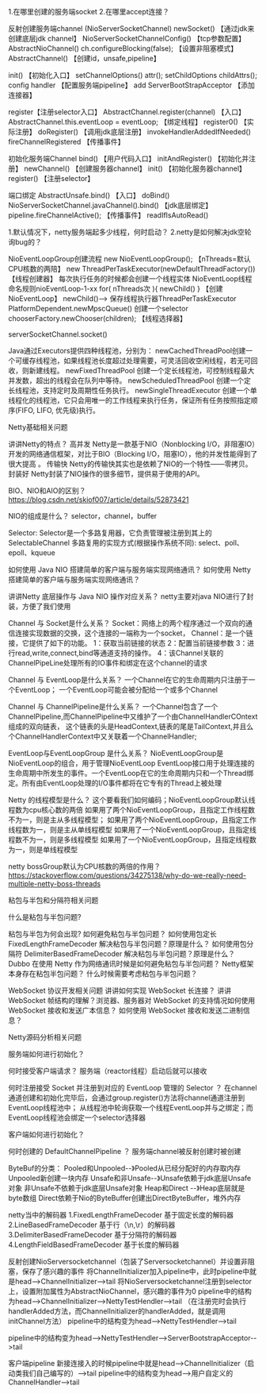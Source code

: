﻿

1.在哪里创建的服务端socket
2.在哪里accept连接？

反射创建服务端channel    (NioServerSocketChannel)
  newSocket()  【通过jdk来创建底层jdk  channel】
  NioServerSocketChannelConfig() 【tcp参数配置】
  AbstractNioChannel()
	ch.configureBlocking(false);  【设置非阻塞模式】
	AbstractChannel()   【创建id，unsafe,pipeline】
	
init()   【初始化入口】
	setChannelOptions()  attr();
	setChildOptions  childAttrs();
	config handler  【配置服务端pipeline】
	add ServerBootStrapAcceptor    【添加连接器】
	
	
register【注册selector入口】
	AbstractChannel.register(channel)   【入口】
	AbstractChannel.this.eventLoop = eventLoop;  【绑定线程】
	register0()    【实际注册】
		doRegister()  【调用jdk底层注册】
		invokeHandlerAddedIfNeeded()
		fireChannelRegistered    【传播事件】
	
	
		
初始化服务端Channel
  bind()   【用户代码入口】
  initAndRegister()  【初始化并注册】
		newChannel() 【创建服务器channel】
		init()       【初始化服务器channel】
		register()   【注册selector】
		
端口绑定
AbstractUnsafe.bind()   【入口】
	doBind()
		NioServerSocketChannel.javaChannel().bind()   【jdk底层绑定】
	pipeline.fireChannelActive();	  【传播事件】
		readIfIsAutoRead() 



1.默认情况下，netty服务端起多少线程，何时启动？
2.netty是如何解决jdk空轮询bug的？

NioEventLoopGroup创建流程
	new NioEventLoopGroup();   【nThreads=默认CPU核数的两陪】
	new ThreadPerTaskExecutor(newDefaultThreadFactory())   【线程创建器】
		每次执行任务的时候都会创建一个线程实体
		NioEventLoop线程命名规则nioEventLoop-1-xx
	for( nThreads次  ){ newChild() }   【创建NioEventLoop】
		newChild()-->
					保存线程执行器ThreadPerTaskExecutor
					PlatformDependent.<Runnable>newMpscQueue()
					创建一个selector
	chooserFactory.newChooser(children);  【线程选择器】
		
		
	
serverSocketChannel.socket()




Java通过Executors提供四种线程池，分别为：
newCachedThreadPool创建一个可缓存线程池，如果线程池长度超过处理需要，可灵活回收空闲线程，若无可回收，则新建线程。
newFixedThreadPool 创建一个定长线程池，可控制线程最大并发数，超出的线程会在队列中等待。
newScheduledThreadPool 创建一个定长线程池，支持定时及周期性任务执行。
newSingleThreadExecutor 创建一个单线程化的线程池，它只会用唯一的工作线程来执行任务，保证所有任务按照指定顺序(FIFO, LIFO, 优先级)执行。





Netty基础相关问题



讲讲Netty的特点？
 高并发
Netty是一款基于NIO（Nonblocking I/O，非阻塞IO）开发的网络通信框架，对比于BIO（Blocking I/O，阻塞IO），他的并发性能得到了很大提高 。
 传输快
Netty的传输快其实也是依赖了NIO的一个特性——零拷贝。
 封装好
Netty封装了NIO操作的很多细节，提供易于使用的API。


BIO、NIO和AIO的区别？
https://blog.csdn.net/skiof007/article/details/52873421



NIO的组成是什么？
selector，channel，buffer

Selector:  Selector是一个多路复用器，它负责管理被注册到其上的SelectableChannel
  多路复用的实现方式(根据操作系统不同): select、poll、epoll、kqueue


如何使用 Java NIO 搭建简单的客户端与服务端实现网络通讯？
如何使用 Netty 搭建简单的客户端与服务端实现网络通讯？

讲讲Netty 底层操作与 Java NIO 操作对应关系？
netty主要对java NIO进行了封装，方便了我们使用

Channel 与 Socket是什么关系？
Socket：网络上的两个程序通过一个双向的通信连接实现数据的交换，这个连接的一端称为一个socket，
Channel：是一个链接，它提供了如下的功能。
1：获取当前链接的状态
2：配置当前链接参数
3：进行read,write,connect,bind等通道支持的操作。
4：该Channel关联的ChannelPipeLine处理所有的IO事件和绑定在这个channel的请求

Channel 与 EventLoop是什么关系？
一个Channel在它的生命周期内只注册于一个EventLoop；
一个EventLoop可能会被分配给一个或多个Channel

Channel 与 ChannelPipeline是什么关系？
一个Channel包含了一个ChannelPipeline,而ChannelPipeline中又维护了一个由ChannelHandlerCOntext组成的双向链表，
这个链表的头是HeadContext,链表的尾是TailContext,并且么个ChannelHandlerContext中又关联着一个ChannelHandler;


EventLoop与EventLoopGroup 是什么关系？
NioEventLoopGroup是NioEventLoop的组合，用于管理NioEventLoop
EventLoop接口用于处理连接的生命周期中所发生的事件。一个EventLoop在它的生命周期内只和一个Thread绑定。所有由EventLoop处理的I/O事件都将在它专有的Thread上被处理


Netty 的线程模型是什么？
这个要看我们如何编码；NioEventLoopGroup默认线程数为cpu核心数的两倍
如果用了两个NioEventLoopGroup，且指定工作线程数不为一，则是主从多线程模型；
如果用了两个NioEventLoopGroup，且指定工作线程数为一，则是主从单线程模型
如果用了一个NioEventLoopGroup，且指定线程数不为一，则是多线程模型
如果用了一个NioEventLoopGroup，且指定线程数为一，则是单线程模型

netty  bossGroup默认为CPU核数的两倍的作用？
https://stackoverflow.com/questions/34275138/why-do-we-really-need-multiple-netty-boss-threads



粘包与半包和分隔符相关问题

什么是粘包与半包问题?

粘包与半包为何会出现?
如何避免粘包与半包问题？
如何使用包定长 FixedLengthFrameDecoder 解决粘包与半包问题？原理是什么？
如何使用包分隔符 DelimiterBasedFrameDecoder 解决粘包与半包问题？原理是什么？
Dubbo 在使用 Netty 作为网络通讯时候是如何避免粘包与半包问题？
Netty框架本身存在粘包半包问题？
什么时候需要考虑粘包与半包问题？

WebSocket 协议开发相关问题
讲讲如何实现 WebSocket 长连接？
讲讲WebSocket 帧结构的理解？浏览器、服务器对 WebSocket 的支持情况如何使用 WebSocket 接收和发送广本信息？
如何使用 WebSocket 接收和发送二进制信息？

Netty源码分析相关问题

服务端如何进行初始化？

何时接受客户端请求？
服务端（reactor线程）启动后就可以接收

何时注册接受 Socket 并注册到对应的 EventLoop 管理的 Selector ？
在channel通道创建和初始化完毕后，会通过group.register()方法将channel通道注册到EventLoop线程池中；
从线程池中轮询获取一个线程EventLoop并与之绑定；而EventLoop线程池会绑定一个selector选择器

客户端如何进行初始化？

何时创建的 DefaultChannelPipeline ？
服务端channel被反射创建时被创建



ByteBuf的分类：
Pooled和Unpooled--》Pooled从已经分配好的内存取内存   Unpooled新创建一块内存
Unsafe和非Unsafe--》Unsafe依赖于jdk底层Unsafe对象    非Unsafe不依赖于jdk底层Unsafe对象
Heap和Direct    --》Heap底层就是byte数组             Direct依赖于Nio的ByteBuffer创建出DirectByteBuffer，堆外内存




netty当中的解码器
1.FixedLengthFrameDecoder  基于固定长度的解码器
2.LineBasedFrameDecoder    基于行（\n,\r）的解码器
3.DelimiterBasedFrameDecoder 基于分隔符的解码器
4.LengthFieldBasedFrameDecoder  基于长度的解码器





反射创建NioServersocketchannel（包装了Serversocketchannel）并设置非阻塞，保存了感兴趣的事件
将ChannelInitializer加入pipeline中，此时pipeline中就是head-->ChannelInitializer-->tail
将NioServersocketchannel注册到selector上，设置附加属性为AbstractNioChannel，感兴趣的事件为0
pipeline中的结构为head-->ChannelInitializer-->NettyTestHendler-->tail       （在注册完时会执行handlerAdded方法，而ChannelInitializer的handlerAdded，就是调用initChannel方法）
pipeline中的结构变为head-->NettyTestHendler-->tail

pipeline中的结构变为head-->NettyTestHendler-->ServerBootstrapAcceptor-->tail


客户端pipeline
新接连接入的时候pipeline中就是head-->ChannelInitializer（启动类我们自己编写的）-->tail
pipeline中的结构变为head-->用户自定义的ChannelHandler-->tail




















		
 		